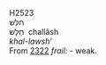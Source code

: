 <body>
  <p>H2523<br>  חלּשׁ  <br> חַלָּשׁ  ‎  challâsh  <br><i>khal-lawsh‘ </i><br>From <a href="h2322.htm">2322</a>  <i>frail: - </i>weak.<br></p>
 </body>